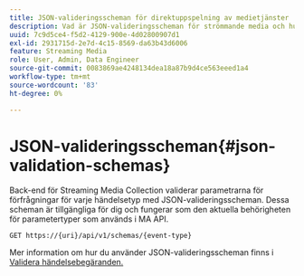 ```yaml
---
title: JSON-valideringsscheman för direktuppspelning av medietjänster
description: Vad är JSON-valideringsscheman för strömmande media och hur används de för att fastställa rätt innehållsparametrar för begäran för varje typ av händelse.
uuid: 7c9d5ce4-f5d2-4129-900e-4d02800907d1
exl-id: 2931715d-2e7d-4c15-8569-da63b43d6006
feature: Streaming Media
role: User, Admin, Data Engineer
source-git-commit: 0083869ae4248134dea18a87b9d4ce563eeed1a4
workflow-type: tm+mt
source-wordcount: '83'
ht-degree: 0%

---
```


# JSON-valideringsscheman{#json-validation-schemas}

Back-end för Streaming Media Collection validerar parametrarna för förfrågningar för varje händelsetyp med JSON-valideringsscheman. Dessa scheman är tillgängliga för dig och fungerar som den aktuella behörigheten för parametertyper som används i MA API.

`GET https://{uri}/api/v1/schemas/{event-type}`

Mer information om hur du använder JSON-valideringsscheman finns i [Validera händelsebegäranden.](../mc-api-impl/mc-api-validate-reqs.md)
